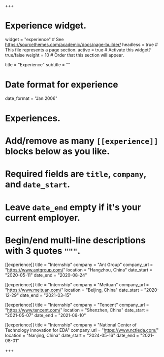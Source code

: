 +++

# Experience widget.

widget = "experience"  # See https://sourcethemes.com/academic/docs/page-builder/
headless = true  # This file represents a page section.
active = true  # Activate this widget? true/false
weight = 10  # Order that this section will appear.

title = "Experience"
subtitle = ""

# Date format for experience

date_format = "Jan 2006"

# Experiences.

# Add/remove as many `[[experience]]` blocks below as you like.

# Required fields are `title`, `company`, and `date_start`.

# Leave `date_end` empty if it's your current employer.

# Begin/end multi-line descriptions with 3 quotes `"""`.

[[experience]]
  title = "Internship"
  company = "Ant Group"
  company_url = "https://www.antgroup.com/"
  location = "Hangzhou, China"
  date_start = "2020-05-11"
  date_end = "2020-08-24"

[[experience]]
  title = "Internship"
  company = "Meituan"
  company_url = "https://www.meituan.com/"
  location = "Beijing, China"
  date_start = "2020-12-29"
  date_end = "2021-03-15"

[[experience]]
  title = "Internship"
  company = "Tencent"
  company_url = "https://www.tencent.com/"
  location = "Shenzhen, China"
  date_start = "2021-05-07"
  date_end = "2021-06-10"

[[experience]]
  title = "Internship"
  company = "National Center of Technology Innovation for EDA"
  company_url = "https://www.nctieda.com/"
  location = "Nanjing, China"
  date_start = "2024-05-16"
  date_end = "2021-08-01"

+++

